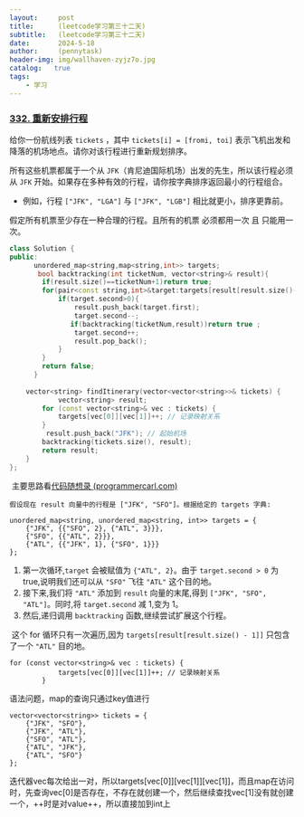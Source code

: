 ```yaml
---
layout:     post
title:      (leetcode学习第三十二天)
subtitle:   (leetcode学习第三十二天)
date:       2024-5-18
author:     (pennytask)
header-img: img/wallhaven-zyjz7o.jpg
catalog:   true
tags:
    - 学习
---
```

### [332. 重新安排行程](https://leetcode.cn/problems/reconstruct-itinerary/)

给你一份航线列表 `tickets` ，其中 `tickets[i] = [fromi, toi]` 表示飞机出发和降落的机场地点。请你对该行程进行重新规划排序。

所有这些机票都属于一个从 `JFK`（肯尼迪国际机场）出发的先生，所以该行程必须从 `JFK` 开始。如果存在多种有效的行程，请你按字典排序返回最小的行程组合。

- 例如，行程 `["JFK", "LGA"]` 与 `["JFK", "LGB"]` 相比就更小，排序更靠前。

假定所有机票至少存在一种合理的行程。且所有的机票 必须都用一次 且 只能用一次。

 

```c++
class Solution {
public:
      unordered_map<string,map<string,int>> targets;
       bool backtracking(int ticketNum, vector<string>& result){
        if(result.size()==ticketNum+1)return true;
        for(pair<const string,int>&target:targets[result[result.size()-1]]){
            if(target.second>0){
                result.push_back(target.first);
                target.second--;
               if(backtracking(ticketNum,result))return true ;
                target.second++;
                result.pop_back();
            }
        }
        return false;
      }
    
    vector<string> findItinerary(vector<vector<string>>& tickets) {
            vector<string> result;
        for (const vector<string>& vec : tickets) {
            targets[vec[0]][vec[1]]++; // 记录映射关系
        }
         result.push_back("JFK"); // 起始机场
        backtracking(tickets.size(), result);
        return result;
    }
};
```

​      主要思路看[代码随想录 (programmercarl.com)](https://programmercarl.com/0332.重新安排行程.html#思路)

  

```
假设现在 result 向量中的行程是 ["JFK", "SFO"]。根据给定的 targets 字典:

unordered_map<string, unordered_map<string, int>> targets = {
    {"JFK", {{"SFO", 2}, {"ATL", 3}}},
    {"SFO", {{"ATL", 2}}},
    {"ATL", {{"JFK", 1}, {"SFO", 1}}}
};
```

1. 第一次循环,`target` 会被赋值为 `{"ATL", 2}`。由于 `target.second > 0` 为 true,说明我们还可以从 `"SFO"` 飞往 `"ATL"` 这个目的地。
2. 接下来,我们将 `"ATL"` 添加到 `result` 向量的末尾,得到 `["JFK", "SFO", "ATL"]`。同时,将 `target.second` 减 1,变为 1。
3. 然后,递归调用 `backtracking` 函数,继续尝试扩展这个行程。

​       这个 for 循环只有一次遍历,因为 `targets[result[result.size() - 1]]` 只包含了一个 `"ATL"` 目的地。





```
for (const vector<string>& vec : tickets) {
            targets[vec[0]][vec[1]]++; // 记录映射关系
        }
```

   语法问题，map的查询只通过key值进行

```
vector<vector<string>> tickets = {
    {"JFK", "SFO"},
    {"JFK", "ATL"},
    {"SFO", "ATL"},
    {"ATL", "JFK"},
    {"ATL", "SFO"}
};

```

​    迭代器vec每次给出一对，所以targets[vec[0]][vec[1]][vec[1]]，而且map在访问时，先查询vec[0]是否存在，不存在就创建一个，然后继续查找vec[1]没有就创建一个，++时是对value++，所以直接加到int上
